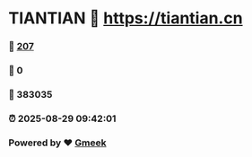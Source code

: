 # TIANTIAN :link: https://tiantian.cn 
### :page_facing_up: [207](https://tiantian.cn/tag.html) 
### :speech_balloon: 0 
### :hibiscus: 383035 
### :alarm_clock: 2025-08-29 09:42:01 
### Powered by :heart: [Gmeek](https://github.com/Meekdai/Gmeek)
